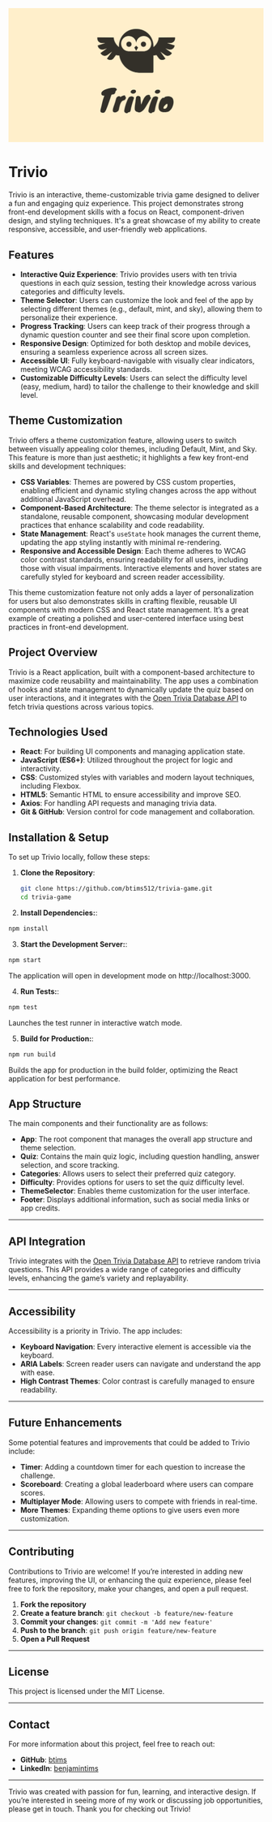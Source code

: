 ![Trivio Screenshot](./public/social_share.png)

# Trivio

Trivio is an interactive, theme-customizable trivia game designed to deliver a fun and engaging quiz experience. This project demonstrates strong front-end development skills with a focus on React, component-driven design, and styling techniques. It's a great showcase of my ability to create responsive, accessible, and user-friendly web applications.

## Features

- **Interactive Quiz Experience**: Trivio provides users with ten trivia questions in each quiz session, testing their knowledge across various categories and difficulty levels.
- **Theme Selector**: Users can customize the look and feel of the app by selecting different themes (e.g., default, mint, and sky), allowing them to personalize their experience.
- **Progress Tracking**: Users can keep track of their progress through a dynamic question counter and see their final score upon completion.
- **Responsive Design**: Optimized for both desktop and mobile devices, ensuring a seamless experience across all screen sizes.
- **Accessible UI**: Fully keyboard-navigable with visually clear indicators, meeting WCAG accessibility standards.
- **Customizable Difficulty Levels**: Users can select the difficulty level (easy, medium, hard) to tailor the challenge to their knowledge and skill level.

## Theme Customization

Trivio offers a theme customization feature, allowing users to switch between visually appealing color themes, including Default, Mint, and Sky. This feature is more than just aesthetic; it highlights a few key front-end skills and development techniques:

- **CSS Variables**: Themes are powered by CSS custom properties, enabling efficient and dynamic styling changes across the app without additional JavaScript overhead.
- **Component-Based Architecture**: The theme selector is integrated as a standalone, reusable component, showcasing modular development practices that enhance scalability and code readability.
- **State Management**: React's `useState` hook manages the current theme, updating the app styling instantly with minimal re-rendering.
- **Responsive and Accessible Design**: Each theme adheres to WCAG color contrast standards, ensuring readability for all users, including those with visual impairments. Interactive elements and hover states are carefully styled for keyboard and screen reader accessibility.

This theme customization feature not only adds a layer of personalization for users but also demonstrates skills in crafting flexible, reusable UI components with modern CSS and React state management. It’s a great example of creating a polished and user-centered interface using best practices in front-end development.

## Project Overview

Trivio is a React application, built with a component-based architecture to maximize code reusability and maintainability. The app uses a combination of hooks and state management to dynamically update the quiz based on user interactions, and it integrates with the [Open Trivia Database API](https://opentdb.com/) to fetch trivia questions across various topics.

## Technologies Used

- **React**: For building UI components and managing application state.
- **JavaScript (ES6+)**: Utilized throughout the project for logic and interactivity.
- **CSS**: Customized styles with variables and modern layout techniques, including Flexbox.
- **HTML5**: Semantic HTML to ensure accessibility and improve SEO.
- **Axios**: For handling API requests and managing trivia data.
- **Git & GitHub**: Version control for code management and collaboration.

## Installation & Setup

To set up Trivio locally, follow these steps:

1. **Clone the Repository**:

   ```bash
   git clone https://github.com/btims512/trivia-game.git
   cd trivia-game

   ```

2. **Install Dependencies:**:

```bash
npm install
```

3. **Start the Development Server:**:

```bash
npm start
```

The application will open in development mode on http://localhost:3000.

4. **Run Tests:**:

```bash
npm test
```

Launches the test runner in interactive watch mode.

5. **Build for Production:**:

```bash
npm run build
```

Builds the app for production in the build folder, optimizing the React application for best performance.

## App Structure

The main components and their functionality are as follows:

- **App**: The root component that manages the overall app structure and theme selection.
- **Quiz**: Contains the main quiz logic, including question handling, answer selection, and score tracking.
- **Categories**: Allows users to select their preferred quiz category.
- **Difficulty**: Provides options for users to set the quiz difficulty level.
- **ThemeSelector**: Enables theme customization for the user interface.
- **Footer**: Displays additional information, such as social media links or app credits.

---

## API Integration

Trivio integrates with the [Open Trivia Database API](https://opentdb.com/) to retrieve random trivia questions. This API provides a wide range of categories and difficulty levels, enhancing the game’s variety and replayability.

---

## Accessibility

Accessibility is a priority in Trivio. The app includes:

- **Keyboard Navigation**: Every interactive element is accessible via the keyboard.
- **ARIA Labels**: Screen reader users can navigate and understand the app with ease.
- **High Contrast Themes**: Color contrast is carefully managed to ensure readability.

---

## Future Enhancements

Some potential features and improvements that could be added to Trivio include:

- **Timer**: Adding a countdown timer for each question to increase the challenge.
- **Scoreboard**: Creating a global leaderboard where users can compare scores.
- **Multiplayer Mode**: Allowing users to compete with friends in real-time.
- **More Themes**: Expanding theme options to give users even more customization.

---

## Contributing

Contributions to Trivio are welcome! If you’re interested in adding new features, improving the UI, or enhancing the quiz experience, please feel free to fork the repository, make your changes, and open a pull request.

1. **Fork the repository**
2. **Create a feature branch**: `git checkout -b feature/new-feature`
3. **Commit your changes**: `git commit -m 'Add new feature'`
4. **Push to the branch**: `git push origin feature/new-feature`
5. **Open a Pull Request**

---

## License

This project is licensed under the MIT License.

---

## Contact

For more information about this project, feel free to reach out:

- **GitHub**: [btims](https://github.com/btims512)
- **LinkedIn**: [benjamintims](https://www.linkedin.com/in/benjamintims/)

---

Trivio was created with passion for fun, learning, and interactive design. If you’re interested in seeing more of my work or discussing job opportunities, please get in touch. Thank you for checking out Trivio!
